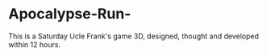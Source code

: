 # Apocalypse-Run-
This is a Saturday Ucle Frank's game 3D, designed, thought and developed within 12 hours. 
